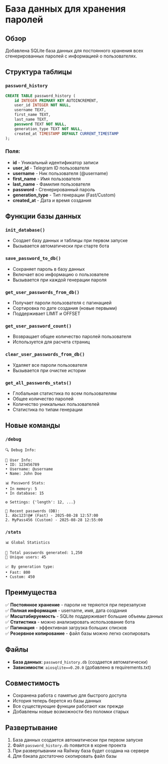 # База данных для хранения паролей

## Обзор
Добавлена SQLite база данных для постоянного хранения всех сгенерированных паролей с информацией о пользователях.

## Структура таблицы

### `password_history`
```sql
CREATE TABLE password_history (
    id INTEGER PRIMARY KEY AUTOINCREMENT,
    user_id INTEGER NOT NULL,
    username TEXT,
    first_name TEXT, 
    last_name TEXT,
    password TEXT NOT NULL,
    generation_type TEXT NOT NULL,
    created_at TIMESTAMP DEFAULT CURRENT_TIMESTAMP
);
```

### Поля:
- **id** - Уникальный идентификатор записи
- **user_id** - Telegram ID пользователя
- **username** - Ник пользователя (@username)
- **first_name** - Имя пользователя
- **last_name** - Фамилия пользователя  
- **password** - Сгенерированный пароль
- **generation_type** - Тип генерации (Fast/Custom)
- **created_at** - Дата и время создания

## Функции базы данных

### `init_database()`
- Создает базу данных и таблицы при первом запуске
- Вызывается автоматически при старте бота

### `save_password_to_db()`
- Сохраняет пароль в базу данных
- Включает всю информацию о пользователе
- Вызывается при каждой генерации пароля

### `get_user_passwords_from_db()`
- Получает пароли пользователя с пагинацией
- Сортировка по дате создания (новые первыми)
- Поддерживает LIMIT и OFFSET

### `get_user_password_count()`
- Возвращает общее количество паролей пользователя
- Используется для расчета страниц

### `clear_user_passwords_from_db()`
- Удаляет все пароли пользователя
- Вызывается при очистке истории

### `get_all_passwords_stats()`
- Глобальная статистика по всем пользователям
- Общее количество паролей
- Количество уникальных пользователей
- Статистика по типам генерации

## Новые команды

### `/debug`
```
🔍 Debug Info:

👤 User Info:
• ID: 123456789
• Username: @username
• Name: John Doe

📊 Password Stats:
• In memory: 5
• In database: 15

⚙️ Settings: {'length': 12, ...}

🔐 Recent passwords (DB):
1. Abc123!@# (Fast) - 2025-08-28 12:57:00
2. MyPass456 (Custom) - 2025-08-28 12:55:00
```

### `/stats`
```
📊 Global Statistics

🔐 Total passwords generated: 1,250
👥 Unique users: 45

📈 By generation type:
• Fast: 800
• Custom: 450
```

## Преимущества

✅ **Постоянное хранение** - пароли не теряются при перезапуске  
✅ **Полная информация** - username, имя, дата создания  
✅ **Масштабируемость** - SQLite поддерживает большие объемы данных  
✅ **Статистика** - можно анализировать использование бота  
✅ **Пагинация** - эффективная загрузка больших списков  
✅ **Резервное копирование** - файл базы можно легко скопировать  

## Файлы

- **База данных**: `password_history.db` (создается автоматически)
- **Зависимости**: `aiosqlite==0.20.0` (добавлено в requirements.txt)

## Совместимость

- Сохранена работа с памятью для быстрого доступа
- История теперь берется из базы данных
- Все существующие функции работают как прежде
- Добавлены новые возможности без поломки старых

## Развертывание

1. База данных создается автоматически при первом запуске
2. Файл `password_history.db` появится в корне проекта
3. При развертывании на Railway база будет создана на сервере
4. Для бэкапа достаточно скопировать файл базы
